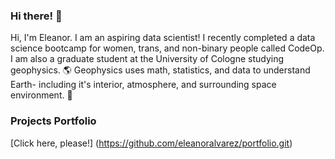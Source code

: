 ### Hi there! 👋

Hi, I'm Eleanor. I am an aspiring data scientist! I recently completed a data science bootcamp for women, trans, and non-binary people called CodeOp. 
I am also a graduate student at the University of Cologne studying geophysics. 🌎 Geophysics uses math, statistics, and data to understand Earth- including it's interior, atmosphere, and surrounding space environment. 🌌 

<!--
**eleanoralvarez/eleanoralvarez** is a ✨ _special_ ✨ repository because its `README.md` (this file) appears on your GitHub profile.

Here are some ideas to get you started:

- 🔭 I’m currently working on ...
- 🌱 I’m currently learning ...
- 👯 I’m looking to collaborate on ...
- 🤔 I’m looking for help with ...
- 💬 Ask me about ...
- 📫 How to reach me: ...
- 😄 Pronouns: ...
- ⚡ Fun fact: ...
-->


### Projects Portfolio
[Click here, please!] (https://github.com/eleanoralvarez/portfolio.git)
